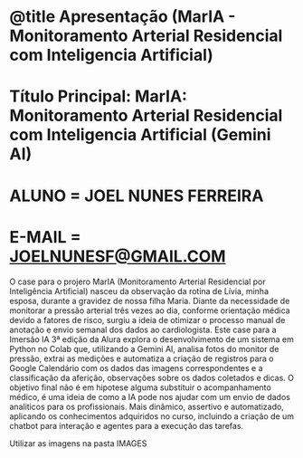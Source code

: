 # @title Apresentação (MarIA - Monitoramento Arterial Residencial com Inteligencia Artificial)

# Título Principal: MarIA: Monitoramento Arterial Residencial com Inteligencia Artificial (Gemini AI)

# ALUNO = JOEL NUNES FERREIRA
# E-MAIL = JOELNUNESF@GMAIL.COM

O case para o projero MarIA (Monitoramento Arterial Residencial por Inteligência Artificial) nasceu da observação da rotina de Lívia,
minha esposa, durante a gravidez de nossa filha Maria.
Diante da necessidade de monitorar a pressão arterial três vezes ao dia, conforme orientação médica devido a fatores de risco,
surgiu a ideia de otimizar o processo manual de anotação e envio semanal dos dados ao cardiologista.
Este case para a Imersão IA 3ª edição da Alura explora o desenvolvimento de um sistema em Python no Colab que, utilizando a Gemini AI,
analisa fotos do monitor de pressão, extrai as medições e automatiza a criação de registros para o Google Calendário com os dados das imagens
correspondentes e a classificação da aferição, observações sobre os dados coletados e dicas. O objetivo final não é em hipotese alguma substituir o acompanhamento médico,
é uma ideia de como a IA pode nos ajudar com um envio de dados analiticos para os profissionais.
Mais dinâmico, assertivo e automatizado, aplicando os conhecimentos adquiridos no curso, incluindo a criação de um chatbot
para interação e agentes para a execução das tarefas.

Utilizar as imagens na pasta IMAGES
